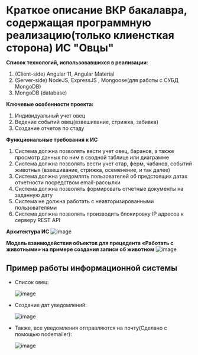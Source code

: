 <h1 style="margin-bottom: 10px;"> Краткое описание ВКР бакалавра, содержащая программную реализацию(только клиенсткая сторона) ИС "Овцы"</h1>

**Список технологий, использовавшихся в реализации**:
1. (Client-side) Angular 11, Angular Material
2. (Server-side) NodeJS, ExpressJS , Mongoose(для работы с СУБД MongoDB)
3. MongoDB (database)

**Ключевые особенности проекта:**
1. Индивидуальный учет овец
2. Ведение событий овец(взвешивание, стрижка, забивка)
3. Создание отчетов по стаду

**Функциональные требования к ИС**
1.	Система должна позволять вести учет овец, баранов, а также просмотр данных по ним в сводной таблице или диаграмме
2.	Система должна позволять вести учет отар, ферм, чабанов, событий животных (взвешивание, стрижка, осеменение, и так далее)
3.	Система должна уведомлять пользователей об предстоящих датах отчетности посредством email-рассылки
4.	Система должна позволять формировать отчетные документы на заданную дату
5.	Система не должна работать с неавторизированными пользователями
6.	Система должна позволять производить блокировку IP адресов к серверу REST API


**Архитектура ИС**
![image](https://user-images.githubusercontent.com/20001037/132377612-16963fd2-ad31-42f7-a23f-848af6fb539a.png)

**Модель взаимодействия объектов для прецедента «Работать с животными» на примере создания записи об животном**
![image](https://user-images.githubusercontent.com/20001037/132378321-d0093198-d811-427c-81da-13cd919b9a6f.png)


<h2> Пример работы информационной системы </h2> 

<ul>
<li>Список овец:</li>
  
![image](https://user-images.githubusercontent.com/20001037/132133553-edb14303-9363-4c83-9498-35bfacb671f0.png)
  
<li >Создание дат уведомлений:</li>
 
![image](https://user-images.githubusercontent.com/20001037/132133593-909546bf-65bc-44e7-9a7b-2485a66d3864.png)

<li>Также, все уведомления отправляются на почту(Сделано с помощью nodemailer): </li>
  
![image](https://user-images.githubusercontent.com/20001037/132376121-22f80d7c-7cd8-4613-8e72-d3d317cc4839.png)
  
</ul>

